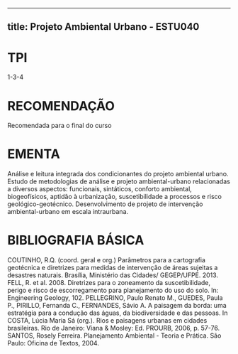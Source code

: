 
---
title: Projeto Ambiental Urbano - ESTU040 
---

# TPI

1-3-4

# RECOMENDAÇÃO

Recomendada para o final do curso

# EMENTA

Análise e leitura integrada dos condicionantes do projeto ambiental urbano. Estudo de metodologias de análise e projeto ambiental-urbano relacionadas a diversos aspectos: funcionais, sintáticos, conforto ambiental, biogeofísicos, aptidão à urbanização, suscetibilidade a processos e risco geológico-geotécnico. Desenvolvimento de projeto de intervenção ambiental-urbano em escala intraurbana.

# BIBLIOGRAFIA BÁSICA

COUTINHO, R.Q. (coord. geral e org.) Parâmetros para a cartografia geotécnica e diretrizes para medidas de intervenção de áreas sujeitas a desastres naturais. Brasília, Ministério das Cidades/ GEGEP/UFPE. 2013.
FELL, R. et al. 2008. Diretrizes para o zoneamento da suscetibilidade, perigo e risco de escorregamento para planejamento do uso do solo. In: Engineering Geology, 102.
PELLEGRINO, Paulo Renato M., GUEDES, Paula P., PIRILLO, Fernanda C., FERNANDES, Sávio A. A paisagem da borda: uma estratégia para a condução das águas, da biodiversidade e das pessoas. In COSTA, Lúcia Maria Sá (org.). Rios e paisagens urbanas em cidades brasileiras. Rio de Janeiro: Viana & Mosley: Ed. PROURB, 2006, p. 57-76.
SANTOS, Rosely Ferreira. Planejamento Ambiental - Teoria e Prática. São Paulo: Oficina de Textos, 2004.
        